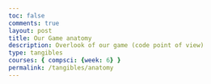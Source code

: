 ```yaml
---
toc: false
comments: true
layout: post
title: Our Game anatomy
description: Overlook of our game (code point of view)
type: tangibles
courses: { compsci: {week: 6} }
permalink: /tangibles/anatomy
---
```




